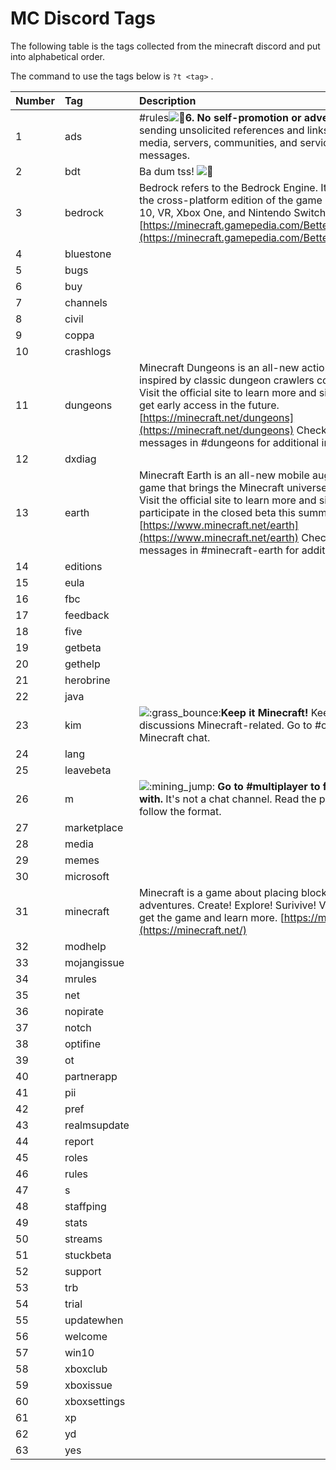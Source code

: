 # MC Discord Tags

The following table is the tags collected from the minecraft discord and put into alphabetical order.

The command to use the tags below is `?t <tag>` .

| Number | Tag | Description |
| :--- | :--- | :--- |
| 1 | ads | \#rules![:loudspeaker:](https://discordapp.com/assets/dac20f2ccbd28f469f3154cfe6ea1709.svg)**6. No self-promotion or advertisements.** Avoid sending unsolicited references and links to other social media, servers, communities, and services in chat or direct messages. |
| 2 | bdt | Ba dum tss! ![:drum:](https://discordapp.com/assets/072de68f7012cd855f6281a9e1438c82.svg) |
| 3 | bedrock | Bedrock refers to the Bedrock Engine. It powers _Minecraft_, the cross-platform edition of the game on mobile, Windows 10, VR, Xbox One, and Nintendo Switch. [https://minecraft.gamepedia.com/Better\_Together\_Update](https://minecraft.gamepedia.com/Better_Together_Update) |
| 4 | bluestone |  |
| 5 | bugs |  |
| 6 | buy |  |
| 7 | channels |  |
| 8 | civil |  |
| 9 | coppa |  |
| 10 | crashlogs |  |
| 11 | dungeons | Minecraft Dungeons is an all-new action-adventure game inspired by classic dungeon crawlers coming Spring 2020! Visit the official site to learn more and sign up for a chance to get early access in the future. [https://minecraft.net/dungeons](https://minecraft.net/dungeons) Check the pinned messages in \#dungeons for additional info and links. |
| 12 | dxdiag |  |
| 13 | earth | Minecraft Earth is an all-new mobile augmented reality \(AR\) game that brings the Minecraft universe into our universe! Visit the official site to learn more and sign up for a chance to participate in the closed beta this summer. [https://www.minecraft.net/earth](https://www.minecraft.net/earth) Check the pinned messages in \#minecraft-earth for additional info and links. |
| 14 | editions |  |
| 15 | eula |  |
| 16 | fbc |  |
| 17 | feedback |  |
| 18 | five |  |
| 19 | getbeta |  |
| 20 | gethelp |  |
| 21 | herobrine |  |
| 22 | java |  |
| 23 | kim | ![:grass\_bounce:](https://cdn.discordapp.com/emojis/587505418406723584.gif?v=1)**Keep it Minecraft!** Keep all content and discussions Minecraft-related. Go to \#off-topic for non-Minecraft chat. |
| 24 | lang |  |
| 25 | leavebeta |  |
| 26 | m | ![:mining\_jump:](https://cdn.discordapp.com/emojis/587505485163397120.gif?v=1) **Go to \#multiplayer to find others to play with.** It's not a chat channel. Read the pinned message and follow the format. |
| 27 | marketplace |  |
| 28 | media |  |
| 29 | memes |  |
| 30 | microsoft |  |
| 31 | minecraft | Minecraft is a game about placing blocks and going on adventures. Create! Explore! Surivive! Visit the official site to get the game and learn more. [https://minecraft.net/](https://minecraft.net/) |
| 32 | modhelp |  |
| 33 | mojangissue |  |
| 34 | mrules |  |
| 35 | net |  |
| 36 | nopirate |  |
| 37 | notch |  |
| 38 | optifine |  |
| 39 | ot |  |
| 40 | partnerapp |  |
| 41 | pii |  |
| 42 | pref |  |
| 43 | realmsupdate |  |
| 44 | report |  |
| 45 | roles |  |
| 46 | rules |  |
| 47 | s |  |
| 48 | staffping |  |
| 49 | stats |  |
| 50 | streams |  |
| 51 | stuckbeta |  |
| 52 | support |  |
| 53 | trb |  |
| 54 | trial |  |
| 55 | updatewhen |  |
| 56 | welcome |  |
| 57 | win10 |  |
| 58 | xboxclub |  |
| 59 | xboxissue |  |
| 60 | xboxsettings |  |
| 61 | xp |  |
| 62 | yd |  |
| 63 | yes |  |

